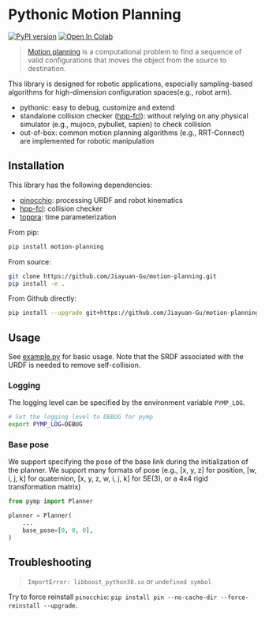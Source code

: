 # Pythonic Motion Planning

[![PyPI version](https://badge.fury.io/py/motion-planning.svg)](https://badge.fury.io/py/motion-planning)
[![Open In Colab](https://colab.research.google.com/assets/colab-badge.svg)](https://colab.research.google.com/github/Jiayuan-Gu/pymp/blob/main/example.ipynb)

> [Motion planning](https://en.wikipedia.org/wiki/Motion_planning) is a computational problem to find a sequence of valid configurations that moves the object from the source to destination.

This library is designed for robotic applications, especially sampling-based algorithms for high-dimension configuration spaces(e.g., robot arm).

- pythonic: easy to debug, customize and extend
- standalone collision checker ([hpp-fcl](https://github.com/humanoid-path-planner/hpp-fcl)): without relying on any physical simulator (e.g., mujoco, pybullet, sapien) to check collision
- out-of-box: common motion planning algorithms (e.g., RRT-Connect) are implemented for robotic manipulation

## Installation

This library has the following dependencies:

- [pinocchio](https://github.com/stack-of-tasks/pinocchio): processing URDF and robot kinematics
- [hpp-fcl](https://github.com/humanoid-path-planner/hpp-fcl): collision checker
- [toppra](https://github.com/hungpham2511/toppra): time parameterization

From pip:

```bash
pip install motion-planning
```

From source:

```bash
git clone https://github.com/Jiayuan-Gu/motion-planning.git
pip install -e .
```

From Github directly:

```bash
pip install --upgrade git+https://github.com/Jiayuan-Gu/motion-planning.git
```

## Usage

See [example.py](example.py) for basic usage. Note that the SRDF associated with the URDF is needed to remove self-collision.

### Logging

The logging level can be specified by the environment variable `PYMP_LOG`.

```bash
# Set the logging level to DEBUG for pymp
export PYMP_LOG=DEBUG
```

### Base pose

We support specifying the pose of the base link during the initialization of the planner. We support many formats of pose (e.g., \[x, y, z\] for position, \[w, i, j, k\] for quaternion, \[x, y, z, w, i, j, k\] for SE(3), or a 4x4 rigid transformation matrix)

```python
from pymp import Planner

planner = Planner(
    ...
    base_pose=[0, 0, 0],
)
```

## Troubleshooting

> `ImportError: libboost_python38.so` or `undefined symbol`

Try to force reinstall `pinocchio`: `pip install pin --no-cache-dir --force-reinstall --upgrade`.
